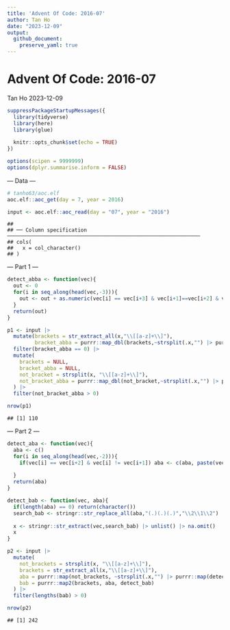 ```yaml
---
title: 'Advent Of Code: 2016-07'
author: Tan Ho
date: "2023-12-09"
output:
  github_document:
    preserve_yaml: true
---
```


Advent Of Code: 2016-07
================
Tan Ho
2023-12-09

``` r
suppressPackageStartupMessages({
  library(tidyverse)
  library(here)
  library(glue)
  
  knitr::opts_chunk$set(echo = TRUE)
})

options(scipen = 9999999)
options(dplyr.summarise.inform = FALSE)
```

— Data —

``` r
# tanho63/aoc.elf
aoc.elf::aoc_get(day = 7, year = 2016)
```

``` r
input <- aoc.elf::aoc_read(day = "07", year = "2016")
```

    ## 
    ## ── Column specification ───────────────────────────────────────────────────────────────
    ## cols(
    ##   x = col_character()
    ## )

— Part 1 —

``` r
detect_abba <- function(vec){
  out <- 0
  for(i in seq_along(head(vec,-3))){
    out <- out + as.numeric(vec[i] == vec[i+3] & vec[i+1]==vec[i+2] & vec[i] != vec[i+1])
  }
  return(out)
}

p1 <- input |> 
  mutate(brackets = str_extract_all(x,"\\[[a-z]+\\]"),
         bracket_abba = purrr::map_dbl(brackets,~strsplit(.x,"") |> purrr::map_dbl(detect_abba) |> sum())) |> 
  filter(bracket_abba == 0) |> 
  mutate(
    brackets = NULL,
    bracket_abba = NULL,
    not_bracket = strsplit(x, "\\[[a-z]+\\]"),
    not_bracket_abba = purrr::map_dbl(not_bracket,~strsplit(.x,"") |> purrr::map_dbl(detect_abba) |> sum())
  ) |> 
  filter(not_bracket_abba > 0)

nrow(p1)
```

    ## [1] 110

— Part 2 —

``` r
detect_aba <- function(vec){
  aba <- c()
  for(i in seq_along(head(vec,-2))){
    if(vec[i] == vec[i+2] & vec[i] != vec[i+1]) aba <- c(aba, paste(vec[i:(i+2)],collapse = ""))
    
  }
  return(aba)
}

detect_bab <- function(vec, aba){
  if(length(aba) == 0) return(character())
  search_bab <- stringr::str_replace_all(aba,"(.)(.)(.)","\\2\\1\\2") |> paste(collapse = "|")
  
  x <- stringr::str_extract(vec,search_bab) |> unlist() |> na.omit()
  x
}

p2 <- input |> 
  mutate(
    not_brackets = strsplit(x, "\\[[a-z]+\\]"),
    brackets = str_extract_all(x,"\\[[a-z]+\\]"),
    aba = purrr::map(not_brackets, ~strsplit(.x,"") |> purrr::map(detect_aba) |> unlist()),
    bab = purrr::map2(brackets, aba, detect_bab)
  ) |> 
  filter(lengths(bab) > 0)

nrow(p2)
```

    ## [1] 242
